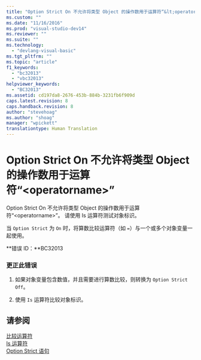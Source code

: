 ```yaml
---
title: "Option Strict On 不允许将类型 Object 的操作数用于运算符“&lt;operatorname&gt;” | Microsoft Docs"
ms.custom: ""
ms.date: "11/16/2016"
ms.prod: "visual-studio-dev14"
ms.reviewer: ""
ms.suite: ""
ms.technology: 
  - "devlang-visual-basic"
ms.tgt_pltfrm: ""
ms.topic: "article"
f1_keywords: 
  - "bc32013"
  - "vbc32013"
helpviewer_keywords: 
  - "BC32013"
ms.assetid: cd197da8-2676-453b-884b-3231fb6f909d
caps.latest.revision: 8
caps.handback.revision: 8
author: "stevehoag"
ms.author: "shoag"
manager: "wpickett"
translationtype: Human Translation
---
```

# Option Strict On 不允许将类型 Object 的操作数用于运算符“&lt;operatorname&gt;”
Option Strict On 不允许将类型 Object 的操作数用于运算符“\<operatorname\>”。 请使用 Is 运算符测试对象标识。  
  
 当 `Option Strict` 为 `On` 时，将算数比较运算符（如 `=`）与一个或多个对象变量一起使用。  
  
 **错误 ID：**BC32013  
  
### 更正此错误  
  
1.  如果对象变量包含数值，并且需要进行算数比较，则转换为 `Option Strict Off`。  
  
2.  使用 `Is` 运算符比较对象标识。  
  
## 请参阅  
 [比较运算符](../../visual-basic/language-reference/operators/comparison-operators.md)   
 [Is 运算符](../../visual-basic/language-reference/operators/is-operator.md)   
 [Option Strict 语句](../../visual-basic/language-reference/statements/option-strict-statement.md)
